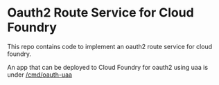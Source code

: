 <h1> Oauth2 Route Service for Cloud Foundry </h1>

This repo contains code to implement an oauth2 route service for cloud foundry. 

An app that can be deployed to Cloud Foundry for oauth2 using uaa is under [/cmd/oauth-uaa](https://github.com/cfmobile/oauth2-route-service/tree/master/cmd/oauth-uaa)

